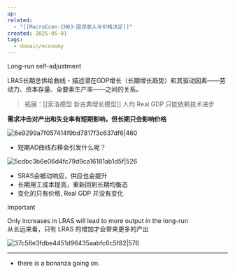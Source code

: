 ```yaml
---
up: 
related:
  - "[[MacroEcon-CH03-国民收入与价格决定]]"
created: 2025-05-01
tags:
  - domain/economy
---
```

Long-run self-adjustment


LRAS长期总供给曲线 - 描述潜在GDP增长（长期增长趋势）和其驱动因素——劳动力、资本存量、全要素生产率——之间的关系。

> 拓展：[[索洛模型 新古典增长模型]] 人均 Real GDP 只能依赖技术进步


**需求冲击对产出和失业率有短期影响，但长期只会影响价格**


![6e9299a7f057414f9bd7817f3c637df6|460](https://s1.vika.cn/space/2024/07/19/6e9299a7f057414f9bd7817f3c637df6)

- 短期AD曲线右移会引发什么呢？

![5cdbc3b6e06d4fc79d9ca16181ab1d5f|526](https://s1.vika.cn/space/2023/04/05/5cdbc3b6e06d4fc79d9ca16181ab1d5f)

- SRAS会被动响应，供应也会提升
- 长期用工成本提高，重新回到长期均衡态
- 变化的只有价格, Real GDP 并没有变化




> [!important] 
> Only increases in LRAS will lead to more output in the long-run  
> 从长远来看，只有 LRAS 的增加才会带来更多的产出


![37c56e3fdbe4451d96435aabfc6c5f82|576](https://s1.vika.cn/space/2024/07/19/37c56e3fdbe4451d96435aabfc6c5f82)



---

- there is a bonanza going on.